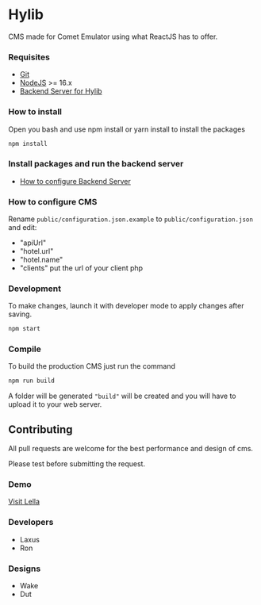 # Hylib

CMS made for Comet Emulator using what ReactJS has to offer.

### Requisites
- [Git](https://git-scm.com/)
- [NodeJS](https://nodejs.org/) >= 16.x
- [Backend Server for Hylib](https://github.com/TheLaxus/HylibServer)

### How to install

Open you bash and use npm install or yarn install to install the packages

```bash
npm install
```

### Install packages and run the backend server
- [How to configure Backend Server](https://github.com/TheLaxus/HylibServer)


### How to configure CMS

Rename `public/configuration.json.example` to `public/configuration.json` and edit:
- "apiUrl"
- "hotel.url"
- "hotel.name"
- "clients" put the url of your client php

### Development
To make changes, launch it with developer mode to apply changes after saving.
```bash
npm start
```

### Compile
To build the production CMS just run the command
```bash
npm run build
```
A folder will be generated `"build"` will be created and you will have to upload it to your web server.

###
## Contributing

All pull requests are welcome for the best performance and design of cms.

Please test before submitting the request.

### Demo
[Visit Lella](https://lella.com.br)

### Developers
- Laxus
- Ron
### Designs
- Wake
- Dut
